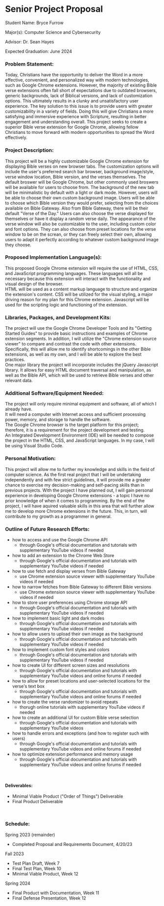 Senior Project Proposal
=========================================
Student Name:
Bryce Furrow

Major(s):
Computer Science and Cybersecurity

Advisor:
Dr. Sean Hayes

Expected Graduation:
June 2024

### Problem Statement: 
Today, Christians have the opportunity to deliver the Word in a more effective, convenient, and personalized way with modern technologies, such as Google Chrome extensions. However, the majority of existing Bible verse extensions often fall short of expectations due to outdated browsers, generic backgrounds, lack of Biblical versions, and lack of customization options. This ultimately results in a clunky and unsatisfactory user experience. The key solution to this issue is to provide users with greater customizability in a variety of fields. Doing this will give Christians a more satisfying and immersive experience with Scripture, resulting in better engagement and understanding overall. This project seeks to create a superior Bible verse extension for Google Chrome, allowing fellow Christians to move forward with modern opportunities to spread the Word effectively.

### Project Description: <br/>
This project will be a highly customizable Google Chrome extension for displaying Bible verses on new browser tabs. The customization options will include the user's preferred search bar browser, background image/style, verse window location, Bible version, and the verses themselves. The default broswer will be Google Chrome, but other commonly used broswers will be available for users to choose from. The background of the new tab will be minimalistic by default with a light or dark mode. However, users will be able to choose their own custom background image.
Users will be able to choose which Bible version they would prefer, selecting from the choices available on Bible Gateway. Also from Bible Gateway, there will be their default "Verse of the Day." Users can also choose the verse displayed for themselves or have it display a random verse daily. The appearance of the verse window will also be customizable to the user, including custom color and font options. They can also choose from preset locations for the verse window to be on the screan, or they can freely select their own, allowing users to adapt it perfectly according to whatever custom background image they choose.

<!--I considered the option of music to play in the background while on the new tab, but I suspect that this would cause a number of internal issues. For now, I'm not planning on adding, but if I do, it will be minimal and out of scope here.-->

<!--In the future (beyond the scope of the project I plan to do here), I may also implement the daily of verses to be read in the Orthodox faith. Or, perhaps, this will evolve into a different edition of the extension entirely due to the calendar nature and larger quantity of daily readings in Orthodoxy.-->

### Proposed Implementation Language(s):<br/>
This proposed Google Chrome extension will require the use of HTML, CSS, and JavaScript programming languages. These languages will all be necessary because this extension will interact with the functionality and visual design of the browser. <br/>
HTML will be used as a content markup language to structure and organize the extension's content. CSS will be utilized for the visual styling, a major driving reason for my plan for this Chrome extension. Javascript will be used for the scripting logic and functioning of the extension.

### Libraries, Packages, and Development Kits: <br/>
The project will use the Google Chrome Developer Tools and its "Getting Started Guides" to provide basic instructions and examples of Chrome extension segments. In addition, I will utilize the "Chrome extension source viewer" to compare and contrast the code with other extensions. Specifically, this will allow me to identify shortcomings in the other Bible extensions, as well as my own, and I will be able to explore the best practices. <br/>
One major library the project will incorporate includes the jQuery Javascript library. It allows for easy HTML document traversal and manipulation, as well as the Bible API, which will be used to retrieve Bible verses and other relevant data.

### Additional Software/Equipment Needed: <br/>
The project will only require minimal equipment and software, all of which I already have.<br/>
It will need a computer with Internet access and sufficient processing power, memory, and storage to handle the software. <br/>
The Google Chrome browser is the target platform for this project; therefore, it is a requirement for the project development and testing. <br>
An Integrated Development Environment (IDE) will be needed to compose the project in the HTML, CSS, and JavaScript languages. In my case, I will be using Visual Studio Code.

### Personal Motivation: <br/>
This project will allow me to further my knowledge and skills in the field of computer science. As the first real project that I will be undertaking independently and with few strict guidelines, it will provide me a greater chance to exercise my decision-making and self-pacing skills than in previous projects. With the project I have planned out, I will gain personal experience in developing Google Chrome extensions - a topic I have no prior knowledge of when it comes to programming. By the end of the project, I will have aquired valuable skills in this area that will further allow me to develop more Chrome extensions in the future. This, in turn, will contribute to my growth as a programmer in general.

### Outline of Future Research Efforts: <br/>
- how to access and use the Google Chrome API
    - through Google's official documentation and tutorials with supplementary YouTube videos if needed
- how to add an extension to the Chrome Web Store
    - through Google's official documentation and tutorials with supplementary YouTube videos if needed
- how to use fetch and display verses from Bible Gateway
    - use Chrome extension source viewer with supplementary YouTube videos if needed
- how to narrow fetches from Bible Gateway to different Bible versions
    - use Chrome extension source viewer with supplementary YouTube videos if needed
- how to store user preferences using Chrome storage API
    - through Google's official documentation and tutorials with supplementary YouTube videos if needed
- how to implement basic light and dark modes
    - through Google's official documentation and tutorials with supplementary YouTube videos if needed
- how to allow users to upload their own image as the background
    - through Google's official documentation and tutorials with supplementary YouTube videos if needed
- how to implement custom font styles and colors
    - through Google's official documentation and tutorials with supplementary YouTube videos if needed
- how to create UI for different screen sizes and resolutions
    - through Google's official documentation and tutorials with supplementary YouTube videos and online forums if needed
- how to allow for preset locations and user-selected locations for the verse's text box
    - through Google's official documentation and tutorials with supplementary YouTube videos and online forums if needed
- how to create the verse randomizer to avoid repeats
    - thorugh online tutorials with supplementary YouTube videos if needed
- how to create an additional UI for custom Bible verse selection
    - through Google's official documentation and tutorials with supplementary YouTube videos
- how to handle errors and exceptions (and how to register such with users)
    - through Google's official documentation and tutorials with supplementary YouTube videos and online forums if needed
- how to optimize extension performance and memory usage
    - through Google's official documentation and tutorials with supplementary YouTube videos and online forums if needed
<br/>

#### Deliverables:
- Minimal Viable Product ("Order of Things") Deliverable
- Final Product Deliverable

<br/>

### Schedule: <br/>

Spring 2023 (remainder)
- Completed Proposal and Requirements Document, 4/20/23

Fall 2023
- Test Plan Draft, Week 7
- Final Test Plan, Week 10
- Minimal Viable Product, Week 12

Spring 2024
- Final Product with Documentation, Week 11
- Final Defense Presentation, Week 12
